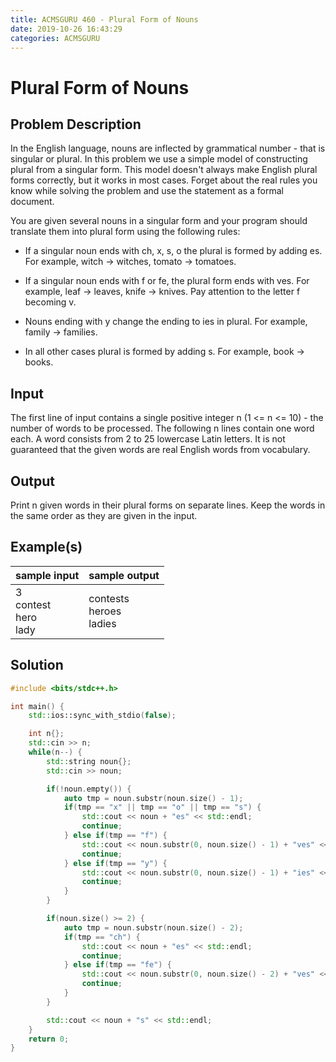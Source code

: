 ```yaml
---
title: ACMSGURU 460 - Plural Form of Nouns
date: 2019-10-26 16:43:29
categories: ACMSGURU
---
```

# Plural Form of Nouns

<!--more-->

## Problem Description

In the English language, nouns are inflected by grammatical number - that is singular or plural. In this problem we use a simple model of constructing plural from a singular form. This model doesn't always make English plural forms correctly, but it works in most cases. Forget about the real rules you know while solving the problem and use the statement as a formal document.

You are given several nouns in a singular form and your program should translate them into plural form using the following rules:

- If a singular noun ends with ch, x, s, o the plural is formed by adding es. For example, witch -> witches, tomato -> tomatoes.

- If a singular noun ends with f or fe, the plural form ends with ves. For example, leaf -> leaves, knife -> knives. Pay attention to the letter f becoming v.

- Nouns ending with y change the ending to ies in plural. For example, family -> families.

- In all other cases plural is formed by adding s. For example, book -> books.


## Input

The first line of input contains a single positive integer n (1 <= n <= 10) - the number of words to be processed. The following n lines contain one word each. A word consists from 2 to 25 lowercase Latin letters. It is not guaranteed that the given words are real English words from vocabulary.

## Output

Print n given words in their plural forms on separate lines. Keep the words in the same order as they are given in the input.

## Example(s)

|sample input|sample output|
|--|--|
|3<br>contest<br>hero<br>lady|contests<br>heroes<br>ladies

## Solution

```cpp
#include <bits/stdc++.h>

int main() {
    std::ios::sync_with_stdio(false);

    int n{};
    std::cin >> n;
    while(n--) {
        std::string noun{};
        std::cin >> noun;

        if(!noun.empty()) {
            auto tmp = noun.substr(noun.size() - 1);
            if(tmp == "x" || tmp == "o" || tmp == "s") {
                std::cout << noun + "es" << std::endl;
                continue;
            } else if(tmp == "f") {
                std::cout << noun.substr(0, noun.size() - 1) + "ves" << std::endl;
                continue;
            } else if(tmp == "y") {
                std::cout << noun.substr(0, noun.size() - 1) + "ies" << std::endl;
                continue;
            }
        }

        if(noun.size() >= 2) {
            auto tmp = noun.substr(noun.size() - 2);
            if(tmp == "ch") {
                std::cout << noun + "es" << std::endl;
                continue;
            } else if(tmp == "fe") {
                std::cout << noun.substr(0, noun.size() - 2) + "ves" << std::endl;
                continue;
            }
        }

        std::cout << noun + "s" << std::endl;
    }
    return 0;
}
```